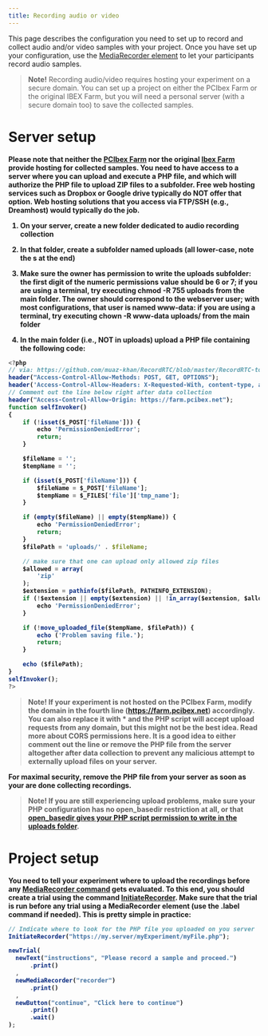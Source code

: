 ```yaml
---
title: Recording audio or video
---
```


This page describes the configuration you need to set up to record and collect audio and/or video samples with your project. Once you have set up your configuration, use the [MediaRecorder element]({{site.baseurl}}/mediarecorder/) to let your participants record audio samples.

> <b>Note!</b>
> Recording audio/video requires hosting your experiment on a secure domain. You can set up a project on either the PCIbex Farm or the original IBEX Farm, but you will need a personal server (with a secure domain too) to save the collected samples.

# Server setup

<b>Please note<b> that neither the [PCIbex Farm](https://farm.pcibex.net) nor the original [Ibex Farm](https://spellout.net/ibexfarm/) provide hosting for collected samples. You need to have access to a server where you can upload and execute a PHP file, and which will authorize the PHP file to upload ZIP files to a subfolder. Free web hosting services such as Dropbox or Google drive typically do NOT offer that option. Web hosting solutions that you access via FTP/SSH (e.g., Dreamhost) would typically do the job.
  
1. On your server, create a new folder dedicated to audio recording collection

2. In that folder, create a subfolder named uploads (all lower-case, note the s at the end)

3. Make sure the owner has permission to write the uploads subfolder: the first digit of the numeric permissions value should be 6 or 7; if you are using a terminal, try executing chmod -R 755 uploads from the main folder. The owner should correspond to the webserver user; with most configurations, that user is named www-data: if you are using a terminal, try executing chown -R www-data uploads/ from the main folder

4. In the main folder (i.e., NOT in uploads) upload a PHP file containing the following code:

<!--more--> 

```javascript
<?php
// via: https://github.com/muaz-khan/RecordRTC/blob/master/RecordRTC-to-PHP/save.php
header("Access-Control-Allow-Methods: POST, GET, OPTIONS");
header('Access-Control-Allow-Headers: X-Requested-With, content-type, access-control-allow-methods');
// Comment out the line below right after data collection
header("Access-Control-Allow-Origin: https://farm.pcibex.net");
function selfInvoker()
{
    if (!isset($_POST['fileName'])) {
        echo 'PermissionDeniedError';
        return;
    }

    $fileName = '';
    $tempName = '';

    if (isset($_POST['fileName'])) {
        $fileName = $_POST['fileName'];
        $tempName = $_FILES['file']['tmp_name'];
    }

    if (empty($fileName) || empty($tempName)) {
        echo 'PermissionDeniedError';
        return;
    }
    $filePath = 'uploads/' . $fileName;

    // make sure that one can upload only allowed zip files
    $allowed = array(
        'zip'
    );
    $extension = pathinfo($filePath, PATHINFO_EXTENSION);
    if (!$extension || empty($extension) || !in_array($extension, $allowed)) {
        echo 'PermissionDeniedError';
    }

    if (!move_uploaded_file($tempName, $filePath)) {
        echo ('Problem saving file.');
        return;
    }

    echo ($filePath);
}
selfInvoker();
?>
```  

> <b>Note!</b>
> If your experiment is not hosted on the PCIbex Farm, modify the domain in the fourth line (https://farm.pcibex.net) accordingly. You can also replace it with * and the PHP script will accept upload requests from any domain, but this might not be the best idea. Read more about CORS permissions here. It is a good idea to either comment out the line or remove the PHP file from the server altogether after data collection to prevent any malicious attempt to externally upload files on your server.

<b> For maximal security, remove the PHP file from your server as soon as your are done collecting recordings. </b>

> <b>Note!</b>
> If you are still experiencing upload problems, make sure your PHP configuration has no open_basedir restriction at all, or that [open_basedir gives your PHP script permission to write in the uploads folder](https://stackoverflow.com/questions/13291185/how-to-set-for-specific-directory-open-basedir/13291257#13291257).


# Project setup

You need to tell your experiment where to upload the recordings before any [MediaRecorder command]({{site.baseurl}}/mediarecorder/) gets evaluated. To this end, you should create a trial using the command [InitiateRecorder]({{site.baseurl}}/global-commands/initiaterecorder/). Make sure that the trial is run before any trial using a MediaRecorder element (use the .label command if needed). This is pretty simple in practice:

<!--more--> 

```javascript
// Indicate where to look for the PHP file you uploaded on you server
InitiateRecorder("https://my.server/myExperiment/myFile.php");

newTrial(
  newText("instructions", "Please record a sample and proceed.")
      .print()
  ,
  newMediaRecorder("recorder")
      .print()
  ,
  newButton("continue", "Click here to continue")
      .print()
      .wait()
);
```  

